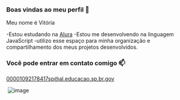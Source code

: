 ### Boas vindas ao meu perfil 💙

Meu nome é Vitória

-Estou estudando na [Alura](https://www.alura.com.br)
-Estou me desenvolvendo na linguagem JavaScript
-utilizo esse espaço para minha organização e compartilhamento dos meus projetos desenvolvidos.

### Você pode entrar em contato comigo 📫

00001092178417sp@al.educacao.sp.br.gov


![]()
![image](https://github.com/VMORAES3A/VMORAES3A/assets/169934188/185c081c-3b73-4552-94f2-76323d58b978)
